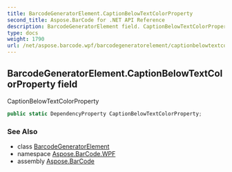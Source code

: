 ```yaml
---
title: BarcodeGeneratorElement.CaptionBelowTextColorProperty
second_title: Aspose.BarCode for .NET API Reference
description: BarcodeGeneratorElement field. CaptionBelowTextColorProperty
type: docs
weight: 1790
url: /net/aspose.barcode.wpf/barcodegeneratorelement/captionbelowtextcolorproperty/
---
```

## BarcodeGeneratorElement.CaptionBelowTextColorProperty field

CaptionBelowTextColorProperty

```csharp
public static DependencyProperty CaptionBelowTextColorProperty;
```

### See Also

* class [BarcodeGeneratorElement](../)
* namespace [Aspose.BarCode.WPF](../../barcodegeneratorelement/)
* assembly [Aspose.BarCode](../../../)


